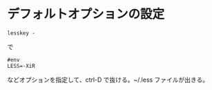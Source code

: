 # デフォルトオプションの設定

```
lesskey -
```

で

```
#env
LESS=-XiR
```

などオプションを指定して、ctrl-D で抜ける。~/.less ファイルが出きる。

<!-- vim: set tw=90 filetype=markdown : -->

